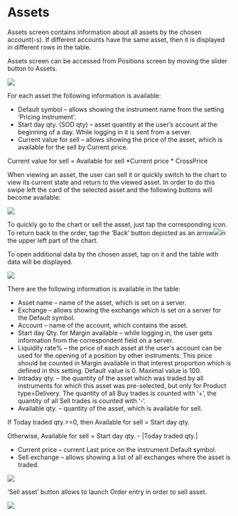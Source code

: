 # Assets

Assets screen contains information about all assets by the chosen account\(-s\). If different accounts have the same asset, then it is displayed in different rows in the table.

Assets screen can be accessed from Positions screen by moving the slider button to Assets.

![](../../../.gitbook/assets/1%20%2891%29.png)

For each asset the following information is available:

* Default symbol – allows showing the instrument name from the setting ‘Pricing instrument’.
* Start day qty. \(SOD qty\)  – asset quantity at the user’s account at the beginning of a day. While logging in it is sent from a server.
* Current value for sell – allows showing the price of the asset, which is available for the sell by Current price.

Current value for sell = Available for sell \*Current price \* CrossPrice

When viewing an asset, the user can sell it or quickly switch to the chart to view its current state and return to the viewed asset. In order to do this swipe left the card of the selected asset and the following buttons will become available:

![](../../../.gitbook/assets/screenshot_3%20%288%29.jpg)

To quickly go to the chart or sell the asset, just tap the corresponding icon. To return back to the order, tap the ‘Back’ button depicted as an arrow![](https://lh5.googleusercontent.com/FeoB164MubEhRzjZI288O316A51qKXagx2sSMaReRPOJ5NDeC1l862wWctT_U2Wkbuni-qTC-7pAzYNKFJxG5Z_SP7h57i4K3CKTGGyWTnOqE0msvOjWah_NT_36eIuww74QtXeI)in the upper left part of the chart.

To open additional data by the chosen asset, tap on it and the table with data will be displayed.

![](../../../.gitbook/assets/3%20%2870%29.png)

There are the following information is available in the table:

* Asset name – name of the asset, which is set on a server.
* Exchange – allows showing the exchange which is set on a server for the Default symbol.
* Account – name of the account, which contains the asset.
* Start day Qty. for Margin available – while logging in, the user gets information from the correspondent field on a server.
* Liquidity rate% – the price of each asset at the user's account can be used for the opening of a position by other instruments. This price should be counted in Margin available in that interest proportion which is defined in this setting. Default value is 0. Maximal value is 100.
* Intraday qty. – the quantity of the asset which was traded by all instruments for which this asset was pre-selected, but only for Product type=Delivery. The quantity of all Buy trades is counted with ‘+’, the quantity of all Sell trades is counted with ‘-‘.
* Available qty. – quantity of the asset, which is available for sell.

If Today traded qty.&gt;=0, then Available for sell = Start day qty.

Otherwise, Available for sell = Start day qty. - \|Today traded qty.\|

* Current price – current Last price on the instrument Default symbol.
* Sell exchange – allows showing a list of all exchanges where the asset is traded. 

![](../../../.gitbook/assets/ios-mob-list.png)

‘Sell asset’ button allows to launch Order entry in order to sell asset.

![](../../../.gitbook/assets/5%20%2844%29.png)

